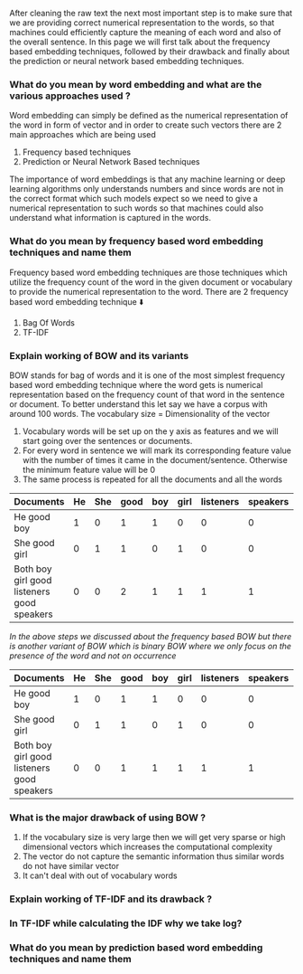 After cleaning the raw text the next most important step is to make sure that we are providing correct numerical representation to the words, so that machines could efficiently capture the meaning of each word and also of the overall sentence. In this page we will first talk about the frequency based embedding techniques, followed by their drawback and finally about the prediction or neural network based embedding techniques.


### What do you mean by word embedding and what are the various approaches used ? 

Word embedding can simply be defined as the numerical representation of the word in form of vector and in order to create such vectors there are 2 main approaches which are being used

1. Frequency based techniques
2. Prediction or Neural Network Based techniques

The importance of word embeddings is that any machine learning or deep learning algorithms only understands numbers and since words are not in the correct format which such models expect so we need to give a numerical representation to such words so that machines could also understand what information is captured in the words.

### What do you mean by frequency based word embedding techniques and name them

Frequency based word embedding techniques are those techniques which utilize the frequency count of the word in the given document or vocabulary to provide the numerical representation to the word. There are 2 frequency based word embedding technique ⬇️

1. Bag Of Words
2. TF-IDF

### Explain working of BOW and its variants

BOW stands for bag of words and it is one of the most simplest frequency based word embedding technique where the word gets is numerical representation based on the frequency count of that word in the sentence or document. To better understand this let say we have a corpus with around 100 words. The vocabulary size = Dimensionality of the vector

1. Vocabulary words will be set up on the y axis as features and we will start going over the sentences or documents.
2. For every word in sentence we will mark its corresponding feature value with the number of times it came in the document/sentence. Otherwise the minimum feature value will be 0
3. The same process is repeated for all the documents and all the words

| Documents | He | She | good | boy | girl | listeners | speakers | Both |
|-----------|----|-----|------|-----|------|-----------|----------|------|
| He good boy | 1 | 0 | 1 | 1 | 0 | 0 | 0 | 0 |
| She good girl | 0 | 1 | 1 | 0 | 1 | 0 | 0 | 0 |
| Both boy girl good listeners good speakers | 0 | 0 | 2 | 1 | 1 | 1 | 1 | 1 |

*In the above steps we discussed about the frequency based BOW but there is another variant of BOW which is binary BOW where we only focus on the presence of the word and not on occurrence*

| Documents | He | She | good | boy | girl | listeners | speakers | Both |
|-----------|----|-----|------|-----|------|-----------|----------|------|
| He good boy | 1 | 0 | 1 | 1 | 0 | 0 | 0 | 0 |
| She good girl | 0 | 1 | 1 | 0 | 1 | 0 | 0 | 0 |
| Both boy girl good listeners good speakers | 0 | 0 | 1 | 1 | 1 | 1 | 1 | 1 |

### What is the major drawback of using BOW ? 

1. If the vocabulary size is very large then we will get very sparse or high dimensional vectors which increases the computational complexity
2. The vector do not capture the semantic information thus similar words do not have similar vector
3. It can't deal with out of vocabulary words

### Explain working of TF-IDF and its drawback ? 

### In TF-IDF while calculating the IDF why we take log?

### What do you mean by prediction based word embedding techniques and name them

